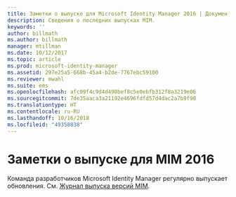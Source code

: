 ```yaml
---
title: Заметки о выпуске для Microsoft Identity Manager 2016 | Документация Майкрософт
description: Сведения о последних выпусках MIM.
keywords: ''
author: billmath
ms.author: billmath
manager: mtillman
ms.date: 10/12/2017
ms.topic: article
ms.prod: microsoft-identity-manager
ms.assetid: 297e25a5-668b-45a4-b2de-7767ebc59100
ms.reviewer: mwahl
ms.suite: ems
ms.openlocfilehash: afc09f4c9d4d490bef8c5e0ebfb312f8a3219e06
ms.sourcegitcommit: 7de35aaca3a21192e4696fdfd57d4dac2a7b9f90
ms.translationtype: HT
ms.contentlocale: ru-RU
ms.lasthandoff: 10/16/2018
ms.locfileid: "49358038"
---
```

# <a name="release-notes-for-mim-2016"></a>Заметки о выпуске для MIM 2016
Команда разработчиков Microsoft Identity Manager регулярно выпускает обновления. См. [Журнал выпуска версий MIM](reference/version-history.md).
